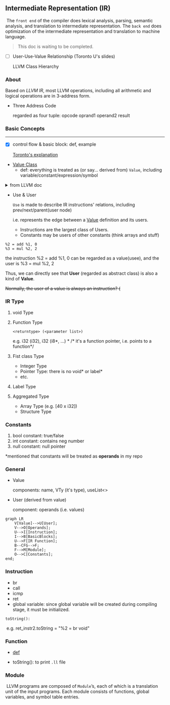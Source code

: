 ## Intermediate Representation (IR)

​	The `front end` of the compiler does lexical analysis, parsing, semantic analysis, and translation to intermediate representation. The `back end` does optimization of the intermediate representation and translation to machine language.

>  This doc is waiting to be completed.

- [ ] User-Use-Value Relationship (Toronto U's slides)

  LLVM Class Hierarchy

### About

Based on *LLVM IR*, most LLVM operations, including all arithmetic and logical operations are in 3-address form.

- Three Address Code

  regarded as four tuple: opcode oprand1 operand2 result

### Basic Concepts

---

- [x] control flow & basic block: def, example

  [Toronto's explanation](https://www.cs.toronto.edu/~david/course-notes/csc110-111/15-graphs/07-control-flow-graphs.html)

- [Value Class](https://llvm.org/doxygen/Value_8h_source.html)
  - def: everything is treated as (or say... derived from) `Value`, including variable/constant/expression/symbol

<details>
	<summary> from LLVM doc </summary>
 	This is a very important LLVM class. It is the base class of all values
computed by a program that may be used as operands to other values. Value is
the super class of other important classes such as Instruction and Function.
All Values have a Type. Type is not a subclass of Value. Some values can
have a name and they belong to some Module.  Setting the name on the Value
automatically updates the module's symbol table.

 	Every value has a "use list" that keeps track of which other Values are
using this Value. 	
</details>



- Use & User

  `Use` is made to describe IR instructions' relations, including prev/next/parent(user node)

  i.e. represents the edge between a [Value](https://llvm.org/doxygen/classllvm_1_1Value.html) definition and its users.

  - Instructions are the largest class of Users.
  - Constants may be users of other constants (think arrays and stuff)

```
%2 = add %1, 0
%3 = mul %2, 2
```

the instruction %2 = add %1, 0 can be regarded as a value(usee), and the user is %3 = mul %2, 2

Thus, we can directly see that **User** (regarded as abstract class) is also a kind of **Value**.

~~Normally, the user of a value is always an instruction? (~~

### IR Type

1. void Type

2. Function Type

   ```
   <returntype> (<parameter list>)
   ```

   e.g. i32 (i32), i32 (i8*, ...) * /* it's a function pointer, i.e. points to a function*/

3. Fist class Type

   - Integer Type
   - Pointer Type: there is no void\* or label\*
   - etc.

4. Label Type

5. Aggregated Type

   - Array Type (e.g. [40 x i32])
   - Structure Type

### Constants

1. bool constant: true/false
2. int constant: contains neg number
3. null constant: null pointer


*mentioned that constants will be treated as **operands** in my repo


### General

- Value

  components: name, VTy (it's type), useList\<\>

- User (derived from value)

  component: operands (i.e. values)


```mermaid
graph LR
	V[Value]-->U[User];
	V-->O[Operands];
	U-->I[Instruction];
	I-->B[BasicBlocks];
	U-->F[IR Function];
	B--CFG-->F;
	F-->M[Module];
	O-->C[Constants];
end;
```

### Instruction

- br
- call
- icmp
- ret
- global variable: since global variable will be created during compiling stage, it must be initialized.

`toString():` 

​	e.g. ret_instr2\.toString = "%2 = br void"



### Function

- [def](https://llvm.org/docs/LangRef.html#functions)


- toString(): to print `.ll` file



### Module

​	LLVM programs are composed of `Module`’s, each of which is a translation unit of the input programs. Each module consists of functions, global variables, and symbol table entries. 

